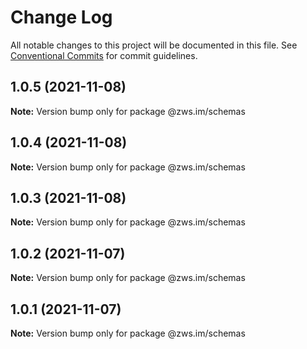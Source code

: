 # Change Log

All notable changes to this project will be documented in this file.
See [Conventional Commits](https://conventionalcommits.org) for commit guidelines.

## 1.0.5 (2021-11-08)

**Note:** Version bump only for package @zws.im/schemas





## 1.0.4 (2021-11-08)

**Note:** Version bump only for package @zws.im/schemas





## 1.0.3 (2021-11-08)

**Note:** Version bump only for package @zws.im/schemas





## 1.0.2 (2021-11-07)

**Note:** Version bump only for package @zws.im/schemas





## 1.0.1 (2021-11-07)

**Note:** Version bump only for package @zws.im/schemas
